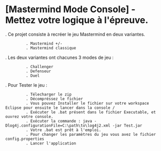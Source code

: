 # [Mastermind Mode Console] - Mettez votre logique à l'épreuve.


. Ce projet consiste à recréer le jeu Mastermind en deux variantes.

             . Mastermind +/- 
             . Mastermind classique 
            
. Les deux variantes ont chacunes 3 modes de jeu :
   
             . Challenger
             . Defenseur
             . Duel
             
. Pour Tester le jeu :

             . Télecharger le zip
             . Décompréssez le fichier
             . Vous pouvez Installer le fichier sur votre workspace Eclipse pour ensuite le lancer dans la console /
             . Exécuter le .bat présent dans le fichier Executable, et ouvrez votre console.
             . Exécuter la commande : java -Dlog4j.configurationFile=C:\path\to\log4j2.xml -jar Test.jar
             . Votre .bat est prêt à l'emploi.
             . Pour changer les paramètres du jeu vous avez le fichier config.properties
             . Lancer l'application
             
